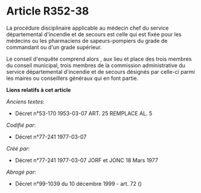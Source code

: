 # Article R352-38

La procédure disciplinaire applicable au médecin chef du service départemental d'incendie et de secours est celle qui est
fixée pour les médecins ou les pharmaciens de sapeurs-pompiers du grade de commandant ou d'un grade supérieur. 

Le conseil d'enquête comprend alors   , aux lieu et place des trois membres du conseil municipal, trois membres de la
commission administrative du service départemental d'incendie et de secours désignés par celle-ci parmi les maires ou
conseillers généraux qui en font partie.

**Liens relatifs à cet article**

_Anciens textes_:

  - Décret n°53-170 1953-03-07 ART. 25 REMPLACE AL. 5

_Codifié par_:

  - Décret n°77-241 1977-03-07

_Créé par_:

  - Décret n°77-241 1977-03-07 JORF et JONC 18 Mars 1977

_Abrogé par_:

  - Décret n°99-1039 du 10 décembre 1999 - art. 72 ()
